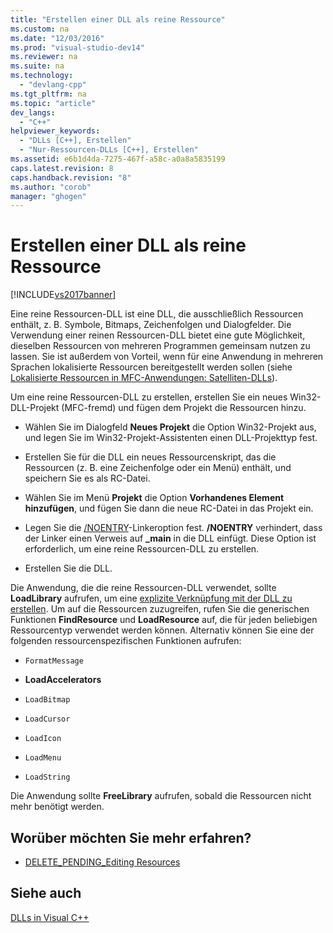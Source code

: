 ```yaml
---
title: "Erstellen einer DLL als reine Ressource"
ms.custom: na
ms.date: "12/03/2016"
ms.prod: "visual-studio-dev14"
ms.reviewer: na
ms.suite: na
ms.technology: 
  - "devlang-cpp"
ms.tgt_pltfrm: na
ms.topic: "article"
dev_langs: 
  - "C++"
helpviewer_keywords: 
  - "DLLs [C++], Erstellen"
  - "Nur-Ressourcen-DLLs [C++], Erstellen"
ms.assetid: e6b1d4da-7275-467f-a58c-a0a8a5835199
caps.latest.revision: 8
caps.handback.revision: "8"
ms.author: "corob"
manager: "ghogen"
---
```

# Erstellen einer DLL als reine Ressource
[!INCLUDE[vs2017banner](../assembler/inline/includes/vs2017banner.md)]

Eine reine Ressourcen\-DLL ist eine DLL, die ausschließlich Ressourcen enthält, z. B. Symbole, Bitmaps, Zeichenfolgen und Dialogfelder.  Die Verwendung einer reinen Ressourcen\-DLL bietet eine gute Möglichkeit, dieselben Ressourcen von mehreren Programmen gemeinsam nutzen zu lassen.  Sie ist außerdem von Vorteil, wenn für eine Anwendung in mehreren Sprachen lokalisierte Ressourcen bereitgestellt werden sollen \(siehe [Lokalisierte Ressourcen in MFC\-Anwendungen: Satelliten\-DLLs](../build/localized-resources-in-mfc-applications-satellite-dlls.md)\).  
  
 Um eine reine Ressourcen\-DLL zu erstellen, erstellen Sie ein neues Win32\-DLL\-Projekt \(MFC\-fremd\) und fügen dem Projekt die Ressourcen hinzu.  
  
-   Wählen Sie im Dialogfeld **Neues Projekt** die Option Win32\-Projekt aus, und legen Sie im Win32\-Projekt\-Assistenten einen DLL\-Projekttyp fest.  
  
-   Erstellen Sie für die DLL ein neues Ressourcenskript, das die Ressourcen \(z. B. eine Zeichenfolge oder ein Menü\) enthält, und speichern Sie es als RC\-Datei.  
  
-   Wählen Sie im Menü **Projekt** die Option **Vorhandenes Element hinzufügen**, und fügen Sie dann die neue RC\-Datei in das Projekt ein.  
  
-   Legen Sie die [\/NOENTRY](../build/reference/noentry-no-entry-point.md)\-Linkeroption fest. **\/NOENTRY** verhindert, dass der Linker einen Verweis auf **\_main** in die DLL einfügt. Diese Option ist erforderlich, um eine reine Ressourcen\-DLL zu erstellen.  
  
-   Erstellen Sie die DLL.  
  
 Die Anwendung, die die reine Ressourcen\-DLL verwendet, sollte **LoadLibrary** aufrufen, um eine [explizite Verknüpfung mit der DLL zu erstellen](../build/loadlibrary-and-afxloadlibrary.md).  Um auf die Ressourcen zuzugreifen, rufen Sie die generischen Funktionen **FindResource** und **LoadResource** auf, die für jeden beliebigen Ressourcentyp verwendet werden können. Alternativ können Sie eine der folgenden ressourcenspezifischen Funktionen aufrufen:  
  
-   `FormatMessage`  
  
-   **LoadAccelerators**  
  
-   `LoadBitmap`  
  
-   `LoadCursor`  
  
-   `LoadIcon`  
  
-   `LoadMenu`  
  
-   `LoadString`  
  
 Die Anwendung sollte **FreeLibrary** aufrufen, sobald die Ressourcen nicht mehr benötigt werden.  
  
## Worüber möchten Sie mehr erfahren?  
  
-   [DELETE\_PENDING\_Editing Resources](assetId:///c29d31c7-2d94-40ca-8aa0-c7262883529c)  
  
## Siehe auch  
 [DLLs in Visual C\+\+](../build/dlls-in-visual-cpp.md)